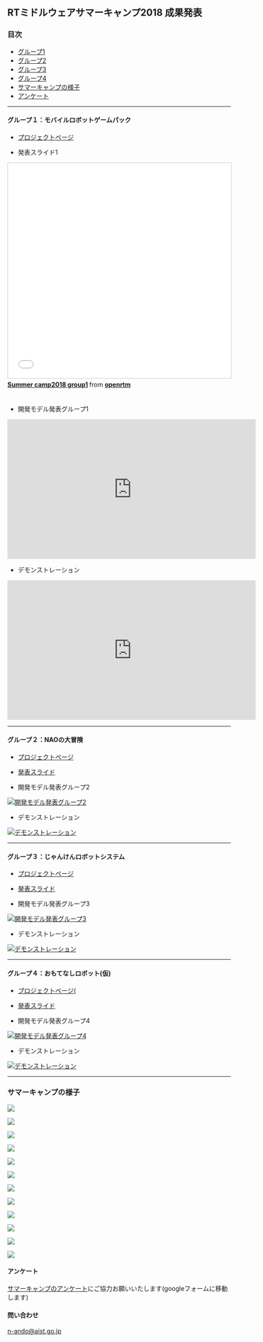 <a name="summer_camp2018"></a>

## RTミドルウェアサマーキャンプ2018 成果発表

### 目次

- [グループ1](group01)
- [グループ2](group02)
- [グループ3](group03)
- [グループ4](group04)
- [サマーキャンプの様子](pictures)
- [アンケート](questions)

---

<!--
<iframe src="//www.slideshare.net/slideshow/embed_code/key/mATa1wXpFXbqHq" width="595" height="485" frameborder="0" marginwidth="0" marginheight="0" scrolling="no" style="border:1px solid #CCC; border-width:1px; margin-bottom:5px; max-width: 100%;" allowfullscreen> </iframe> <div style="margin-bottom:5px"> <strong> <a href="//www.slideshare.net/openrtm/sysml-108196432" title="RTミドルウェアサマーキャンプ2018「SysML実習」" target="_blank">RTミドルウェアサマーキャンプ2018「SysML実習」</a> </strong> from <strong><a href="https://www.slideshare.net/openrtm" target="_blank">openrtm</a></strong> </div>
-->

<a name="group01"></a>
#### グループ１：モバイルロボットゲームパック


- [プロジェクトページ](https://tmp.openrtm.org/openrtm/ja/project/SummerCamp2018_group1)

- 発表スライド1

<iframe src="//www.slideshare.net/slideshow/embed_code/key/5pjAinxHEmE892" width="595" height="485" frameborder="0" marginwidth="0" marginheight="0" scrolling="no" style="border:1px solid #CCC; border-width:1px; margin-bottom:5px; max-width: 100%;" allowfullscreen> </iframe> <div style="margin-bottom:5px"> <strong> <a href="//www.slideshare.net/openrtm/summer-camp2018-group1-108736729" title="Summer camp2018 group1" target="_blank">Summer camp2018 group1</a> </strong> from <strong><a href="https://www.slideshare.net/openrtm" target="_blank">openrtm</a></strong> </div>

<br/>


- 開発モデル発表グループ1
<iframe width="560" height="315" src="https://www.youtube.com/embed/Ir7IzYPpSz0" frameborder="0" allow="autoplay; encrypted-media" allowfullscreen></iframe>

<br/>

<!--
- 開発モデル発表グループ１

<iframe id="ytplayer" type="text/html" width="640" height="360"
  src="https://www.youtube.com/embed/Ir7IzYPpSz0"
  frameborder="0">
</div>
<br/>
-->

- デモンストレーション

<iframe width="560" height="315" src="https://www.youtube.com/embed/FWxefLb69HU" frameborder="0" allow="autoplay; encrypted-media" allowfullscreen></iframe>
<br/>

<!--
<iframe id="ytplayer" type="text/html" width="640" height="360"
  src="https://www.youtube.com/embed/FWxefLb69HU"
  frameborder="0"/>
 </iframe>
</div>
<br/>
-->

<!--
[![デモンストレーション](http://img.youtube.com/vi/FWxefLb69HU/0.jpg)](http://www.youtube.com/watch?v=FWxefLb69HU)
-->

---

<a name="group02"></a>
#### グループ２：NAOの大冒険

- [プロジェクトページ](https://tmp.openrtm.org/openrtm/ja/project/SummerCamp2018_group2)

- [発表スライド](http://www.slideshare.net/108735739)

- 開発モデル発表グループ2

[![開発モデル発表グループ2](http://img.youtube.com/vi/bc2Fg0u0iQM/0.jpg)](http://www.youtube.com/watch?v=bc2Fg0u0iQM)

- デモンストレーション

[![デモンストレーション](http://img.youtube.com/vi/RtAw4KkpQPo/0.jpg)](http://www.youtube.com/watch?v=RtAw4KkpQPo)

---
<a name="group03"></a>
#### グループ３：じゃんけんロボットシステム

- [プロジェクトページ](https://tmp.openrtm.org/openrtm/ja/project/SummerCamp2018_group3)

- [発表スライド](http://www.slideshare.net/108736424)

- 開発モデル発表グループ3

[![開発モデル発表グループ3](http://img.youtube.com/vi/47vOBBoKiNA/0.jpg)](http://www.youtube.com/watch?v=47vOBBoKiNA)

- デモンストレーション

[![デモンストレーション](http://img.youtube.com/vi/B45teQvMjpY/0.jpg)](http://www.youtube.com/watch?v=B45teQvMjpY)

---
<a name="group04"></a>
#### グループ４：おもてなしロボット(仮)

- [プロジェクトページ(](https://tmp.openrtm.org/openrtm/ja/project/SummerCamp2018_group4)

- [発表スライド](http://www.slideshare.net/108736510)

- 開発モデル発表グループ4

[![開発モデル発表グループ4](http://img.youtube.com/vi/WQZwcAaY7Zs/0.jpg)](http://www.youtube.com/watch?v=WQZwcAaY7Zs)

- デモンストレーション

[![デモンストレーション](http://img.youtube.com/vi/yMCdjIn_QSc/0.jpg)](http://www.youtube.com/watch?v=yMCdjIn_QSc)

---
<a name="pictures"></a>
### サマーキャンプの様子

![](https://tmp.openrtm.org/openrtm/sites/default/files/6548/pic-00.jpg)

![](https://tmp.openrtm.org/openrtm/sites/default/files/6548/pic-01.jpg)

![](https://tmp.openrtm.org/openrtm/sites/default/files/6548/pic-02.jpg)

![](https://tmp.openrtm.org/openrtm/sites/default/files/6548/pic-03.jpg)

![](https://tmp.openrtm.org/openrtm/sites/default/files/6548/pic-04.jpg)

![](https://tmp.openrtm.org/openrtm/sites/default/files/6548/pic-05.jpg)

![](https://tmp.openrtm.org/openrtm/sites/default/files/6548/pic-05-01.jpg)

![](https://tmp.openrtm.org/openrtm/sites/default/files/6548/pic-06.jpg)

![](https://tmp.openrtm.org/openrtm/sites/default/files/6548/pic-06-01.jpg)

![](https://tmp.openrtm.org/openrtm/sites/default/files/6548/pic-07.jpg)

![](https://tmp.openrtm.org/openrtm/sites/default/files/6548/pic-08-01.jpg)

![](https://tmp.openrtm.org/openrtm/sites/default/files/6548/pic-09.jpg)

<a name="questions"></a>
#### アンケート

[サマーキャンプのアンケート](https://goo.gl/forms/j12HssiJ1mizVL7O2)にご協力お願いいたします(googleフォームに移動します)

<!--
#### 申し込み

以下のフォームからお申し込みください。

[申し込みフォーム](https://goo.gl/forms/R18wB3DuHHSJTiIj1)

-->

#### 問い合わせ

 n-ando@aist.go.jp
